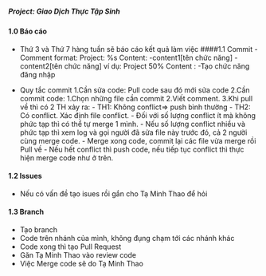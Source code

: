 ##### Project: Giao Dịch Thực Tập Sinh
#### 1.0 Báo cáo
- Thứ 3 và Thứ 7 hàng tuần sẽ báo cáo kết quả làm việc
####1.1 Commit
-Comment format: 
                 Project: %s
                 Content:
                   -content1[tên chức năng] 
                   -content2[tên chức năng]
       ví dụ: Project 50%
              Content :
                    -Tạo chức năng đăng nhập
       
- Quy tắc commit
               1.Cần sửa code: Pull code sau đó mới sửa code
               2.Cần commit code: 1.Chọn những file cần commit 
                                  2.Viết comment.
                                  3.Khi pull về thì có 2 TH xảy ra:
                                                            - TH1: Không conflict=> push bình thường
                                                            - TH2: Có conflict. Xác định file conflict.
                                                                      - Đối với số lượng conflict ít mà không phức tạp thì có thể tự merge 1 mình. 
                                                                      - Nếu số lượng conflict nhiều và phức tạp thì xem log và gọi người đã sửa file này trước đó, cả 2 người cùng merge code. 
                                                                      - Merge xong code, commit lại các file vừa merge rồi  Pull về
                                                                      - Nếu hết conflict thì push code, nếu tiếp tục conflict thì thực hiện merge code như ở trên.
                                                                      
#### 1.2 Issues
- Nếu có vấn đề tạo isues rồi gắn cho Tạ Minh Thao để hỏi
 

#### 1.3 Branch
- Tạo branch
- Code trên nhánh của mình, không đụng chạm tới các nhánh khác
- Code xong thì tạo Pull Request  
- Găn Tạ Minh Thao vào review code
- Việc Merge code sẽ do Tạ Minh Thao
